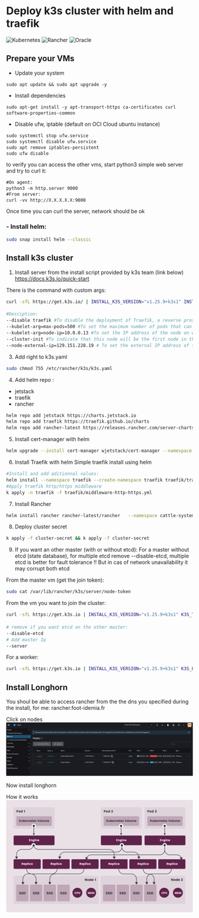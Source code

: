 # Deploy k3s cluster with helm and traefik
![Kubernetes](https://img.shields.io/badge/kubernetes-%23326ce5.svg?style=for-the-badge&logo=kubernetes&logoColor=white) ![Rancher](https://img.shields.io/badge/rancher-%230075A8.svg?style=for-the-badge&logo=rancher&logoColor=white) ![Oracle](https://img.shields.io/badge/Oracle-F80000?style=for-the-badge&logo=oracle&logoColor=white)

## Prepare your VMs

-   Update your system
```shell
sudo apt update && sudo apt upgrade -y
```
-   Install dependencies
```shell
sudo apt-get install -y apt-transport-https ca-certificates curl software-properties-common

```
- Disable ufw, iptable (default on OCI Cloud ubuntu instance)
```shell
sudo systemctl stop ufw.service 
sudo systemctl disable ufw.service 
sudo apt remove iptables-persistent
sudo ufw disable
```
to verify you can access the other vms, start python3 simple web server and try to curl it:
```shell
#On agent:
python3 -m http.server 9000
#From server:
curl -vv http://X.X.X.X.X:9000
```
Once time you can curl the server, network should be ok
### - Install helm: 
```bash
sudo snap install helm --classic
```

## Install k3s cluster

1. Install server from the install script provided by k3s team (link below)
https://docs.k3s.io/quick-start

There is the command with custom args: 
```bash
curl -sfL https://get.k3s.io/ | INSTALL_K3S_VERSION="v1.25.9+k3s1" INSTALL_K3S_EXEC="server --disable traefik --kubelet-arg=max-pods=500 --kubelet-arg=node-ip=10.0.0.13 --cluster-init --node-external-ip=129.151.228.19" sh

#Desciption:
--disable traefik #To disable the deployment of Traefik, a reverse proxy/load balancer.
--kubelet-arg=max-pods=500 #To set the maximum number of pods that can be created on the node to 500.
--kubelet-arg=node-ip=10.0.0.13 #To set the IP address of the node on which the Kubelet is running.
--cluster-init #To indicate that this node will be the first node in the cluster, and it should initialize a new cluster.
--node-external-ip=129.151.228.19 # To set the external IP address of the node.

```

3. Add right to k3s.yaml
```bash
sudo chmod 755 /etc/rancher/k3s/k3s.yaml
```

4. Add helm repo :
- jetstack
- traefik
- rancher
```bash
helm repo add jetstack https://charts.jetstack.io
helm repo add traefik https://traefik.github.io/charts
helm repo add rancher-latest https://releases.rancher.com/server-charts/latest
```

5. Install cert-manager with helm
```bash
helm upgrade --install cert-manager wjetstack/cert-manager --namespace cert-manager --create-namespace --set installCRDs=true --set 'extraArgs={--acme-http01-solver-nameservers=10.43.0.93:53}' --set podDnsPolicy=None --set podDnsConfig.nameservers={'10.43.0.93}'
```
6. Install Traefik with helm
Simple traefik install using helm 
```bash
#Install and add aditionnal values:
helm install --namespace traefik --create-namespace traefik traefik/traefik --values=traefik/values.yml
#Apply traefik http/https middleware
k apply -n traefik -f traefik/middleware-http-https.yml
```

7. Install Rancher
```bash
helm install rancher rancher-latest/rancher   --namespace cattle-system  --create-namespace  --set hostname=rancher.foot-idemia.fr  --set replicas=1   --set ingress.tls.source=letsEncrypt   --set letsEncrypt.email=loic.verniere@icloud.com   --set letsEncrypt.ingress.class=traefik   --set global.cattle.psp.enabled=false
```
8. Deploy cluster secret
```bash
k apply -f cluster-secret && k apply -f cluster-secret 
```
9. If you want an other master (with or without etcd):
For a master without etcd (state database), for multiple etcd remove --disable-etcd, multiple etcd is better for fault tolerance !! But in cas of network unavailability it may corrupt both etcd

From the master vm (get the join token):
```bash
sudo cat /var/lib/rancher/k3s/server/node-token
```

From the vm you want to join the cluster:
```bash
curl -sfL https://get.k3s.io | INSTALL_K3S_VERSION="v1.25.9+k3s1" K3S_TOKEN=TOKEN sh -s - server --disable traefik --disable-etcd --kubelet-arg=max-pods=500 --server https://10.0.0.13:6443

# remove if you want etcd on the other master:
--disable-etcd
# Add master Ip
--server 
```

For a worker:
```bash
curl -sfL https://get.k3s.io | INSTALL_K3S_VERSION="v1.25.9+k3s1" K3S_URL=https://<SERVER IP TO JOIN>:6443 INSTALL_K3S_EXEC="--kubelet-arg=max-pods=500" K3S_TOKEN=TOKEN sh -
```

## Install Longhorn

You shoul be able to access rancher from the the dns you specified during the install, for me: rancher.foot-idemia.fr

Click on nodes
![Rancher](/assets/rancher.png)

Now install longhorn

How it works
![longhorn](/assets/how-longhorn-works.svg)


